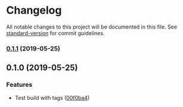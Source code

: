 # Changelog

All notable changes to this project will be documented in this file. See [standard-version](https://github.com/conventional-changelog/standard-version) for commit guidelines.

### [0.1.1](https://github.com/ReiiYuki/r5i-g8e-circleci-template/compare/v0.1.0...v0.1.1) (2019-05-25)



## 0.1.0 (2019-05-25)


### Features

* Test build with tags ([00f0ba4](https://github.com/ReiiYuki/r5i-g8e-circleci-template/commit/00f0ba4))
